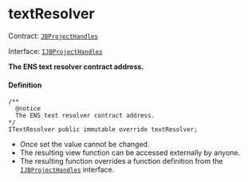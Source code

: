 # textResolver

Contract: [`JBProjectHandles`](/dev/api/v3/contracts/or-utilities/jbprojecthandles/README.md)​‌

Interface: [`IJBProjectHandles`](/dev/api/v3/interfaces/ijbprojecthandles.md)

**The ENS text resolver contract address.**

#### Definition

```
/** 
  @notice 
  The ENS text resolver contract address.
*/ 
ITextResolver public immutable override textResolver;
```

* Once set the value cannot be changed.
* The resulting view function can be accessed externally by anyone.
* The resulting function overrides a function definition from the [`IJBProjectHandles`](/dev/api/v3/interfaces/ijbprojecthandles.md) interface.

